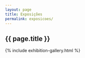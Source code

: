 ```yaml
---
layout: page
title: Exposições
permalink: exposicoes/
---
```


<section>
	<article>
		<h2> {{ page.title }} </h2>
	</article>
	<article>
		{% include exhibition-gallery.html %}
	</article>
</section>